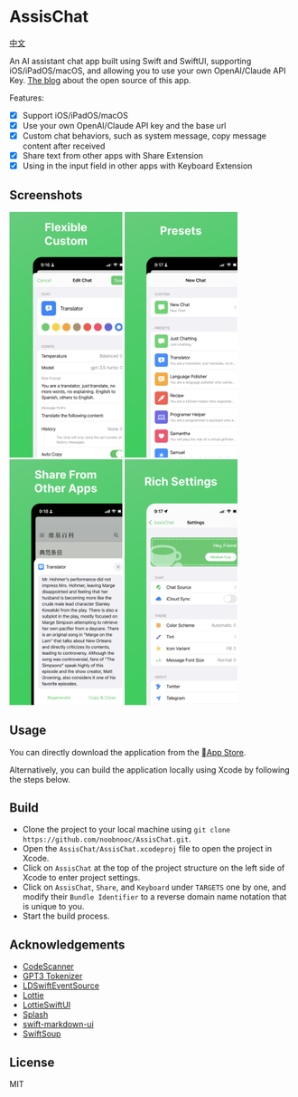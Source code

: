 # AssisChat

[中文](./README.zh.md)

An AI assistant chat app built using Swift and SwiftUI, supporting iOS/iPadOS/macOS, and allowing you to use your own OpenAI/Claude API Key. [The blog](https://nooc.me/en/posts/i-open-sourced-an-ai-chat-app-assischat) about the open source of this app.

Features:

- [x] Support iOS/iPadOS/macOS
- [x] Use your own OpenAI/Claude API key and the base url
- [x] Custom chat behaviors, such as system message, copy message content after received
- [x] Share text from other apps with Share Extension
- [x] Using in the input field in other apps with Keyboard Extension

## Screenshots

<p float="left">
  <img src="./images/ios.en.1.png" width="200" />
  <img src="./images/ios.en.2.png" width="200" />
  <img src="./images/ios.en.3.png" width="200" />
  <img src="./images/ios.en.4.png" width="200" />
</p>

## Usage

You can directly download the application from the [App Store](https://apps.apple.com/us/app/assischat-ai-assistant-chat/id6446092669).

Alternatively, you can build the application locally using Xcode by following the steps below.

## Build

- Clone the project to your local machine using `git clone https://github.com/noobnooc/AssisChat.git`.
- Open the `AssisChat/AssisChat.xcodeproj` file to open the project in Xcode.
- Click on `AssisChat` at the top of the project structure on the left side of Xcode to enter project settings.
- Click on `AssisChat`, `Share`, and `Keyboard` under `TARGETS` one by one, and modify their `Bundle Identifier` to a reverse domain name notation that is unique to you.
- Start the build process.

## Acknowledgements

- [CodeScanner](https://github.com/twostraws/CodeScanner)
- [GPT3 Tokenizer](https://github.com/aespinilla/GPT3-Tokenizer)
- [LDSwiftEventSource](https://github.com/launchdarkly/swift-eventsource)
- [Lottie](https://github.com/airbnb/lottie-ios)
- [LottieSwiftUI](https://github.com/LukasHromadnik/Lottie-SwiftUI)
- [Splash](https://github.com/JohnSundell/Splash)
- [swift-markdown-ui](https://github.com/gonzalezreal/MarkdownUI)
- [SwiftSoup](https://github.com/scinfu/SwiftSoup)

## License

MIT
